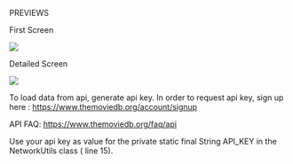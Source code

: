 PREVIEWS





First Screen

![](http://i.imgur.com/249UVKa.jpg)


Detailed Screen

![](http://i.imgur.com/JBsMw9t.jpg)




To load data from api, generate api key.
In order to request api key, sign up here : 
https://www.themoviedb.org/account/signup

API FAQ:
https://www.themoviedb.org/faq/api

Use your api key as value for the private static final String API_KEY in the NetworkUtils class ( line 15).
